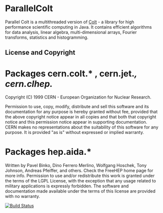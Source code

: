 ParallelColt
============

Parallel Colt is a multithreaded version of
[Colt](http://acs.lbl.gov/software/colt/) - a library for high
performance scientific computing in Java. It contains efficient
algorithms for data analysis, linear algebra, multi-dimensional arrays,
Fourier transforms, statistics and histogramming.

License and Copyright
---------------------

# Packages cern.colt.* , cern.jet.*, cern.clhep.*

Copyright (C) 1999 CERN - European Organization for Nuclear Research.

Permission to use, copy, modify, distribute and sell this software and
its documentation for any purpose is hereby granted without fee, provided
that the above copyright notice appear in all copies and that both that
copyright notice and this permission notice appear in supporting
documentation. CERN makes no representations about the suitability of
this software for any purpose. It is provided "as is" without expressed
or implied warranty.

# Packages hep.aida.*

Written by Pavel Binko, Dino Ferrero Merlino, Wolfgang Hoschek, Tony
Johnson, Andreas Pfeiffer, and others. Check the FreeHEP home page for
more info. Permission to use and/or redistribute this work is granted
under the terms of the LGPL License, with the exception that any usage
related to military applications is expressly forbidden. The software
and documentation made available under the terms of this license are
provided with no warranty. 

[![Build Status](https://secure.travis-ci.org/rwl/ParallelColt.png)](http://travis-ci.org/rwl/ParallelColt)

